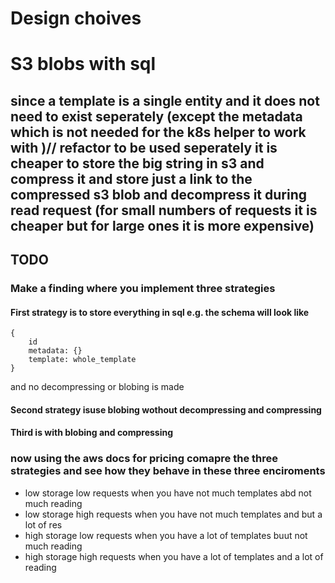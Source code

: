 # Design choives 

# S3 blobs with sql 

## since a template is a single entity and it does not need to exist seperately (except the metadata which is not needed for the k8s helper to work with )// refactor to be used seperately it is cheaper to store the big string in s3 and compress it and store just a link to the compressed s3 blob and decompress it during read request (for small numbers of requests it is cheaper but for large ones it is more expensive)


## TODO 

### Make a finding where you implement three strategies

#### First strategy is to store everything in sql e.g. the schema will look like 
```
{
    id
    metadata: {}
    template: whole_template
}
```
and no decompressing or blobing is made

#### Second strategy isuse blobing wothout decompressing and compressing


#### Third is with blobing and compressing


### now using the aws docs for pricing comapre the three strategies and see how they behave in these three enciroments

- low storage low requests when you have not much templates abd not much reading 
- low storage high requests when you have not much templates and but a lot of res 
- high storage low requests when you have a lot of templates buut not much reading
- high storage high requests when you have a lot of templates and a lot of reading